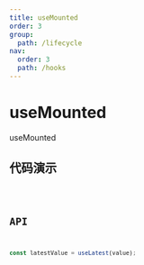 ```yaml
---
title: useMounted
order: 3
group:
  path: /lifecycle
nav:
  order: 3
  path: /hooks
---
```


# useMounted

useMounted

## 代码演示

<code src='./demos/demo1.tsx' />

## API

```typescript
const latestValue = useLatest(value);
```
